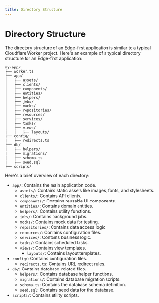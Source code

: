 ```yaml
---
title: Directory Structure
---
```


# Directory Structure

The directory structure of an Edge-first application is similar to a typical Cloudflare Worker project. Here's an example of a typical directory structure for an Edge-first application:

```
my-app/
├── worker.ts
├── app/
│   ├── assets/
│   ├── clients/
│   ├── components/
│   ├── entities/
│   ├── helpers/
│   ├── jobs/
│   ├── mocks/
│   ├── repositories/
│   ├── resources/
│   ├── services/
│   ├── tasks/
│   ├── views/
|   |   ├── layouts/
├── config/
|   ├── redirects.ts
├── db/
|   ├── helpers/
|   ├── migrations/
|   ├── schema.ts
|   ├── seed.sql
├── scripts/
```

Here's a brief overview of each directory:

- `app/`: Contains the main application code.
  - `assets/`: Contains static assets like images, fonts, and stylesheets.
  - `clients/`: Contains API clients.
  - `components/`: Contains reusable UI components.
  - `entities/`: Contains domain entities.
  - `helpers/`: Contains utility functions.
  - `jobs/`: Contains background jobs.
  - `mocks/`: Contains mock data for testing.
  - `repositories/`: Contains data access logic.
  - `resources/`: Contains configuration files.
  - `services/`: Contains business logic.
  - `tasks/`: Contains scheduled tasks.
  - `views/`: Contains view templates.
    - `layouts/`: Contains layout templates.
- `config/`: Contains configuration files.
  - `redirects.ts`: Contains URL redirect rules.
- `db/`: Contains database-related files.
  - `helpers/`: Contains database helper functions.
  - `migrations/`: Contains database migration scripts.
  - `schema.ts`: Contains the database schema definition.
  - `seed.sql`: Contains seed data for the database.
- `scripts/`: Contains utility scripts.
